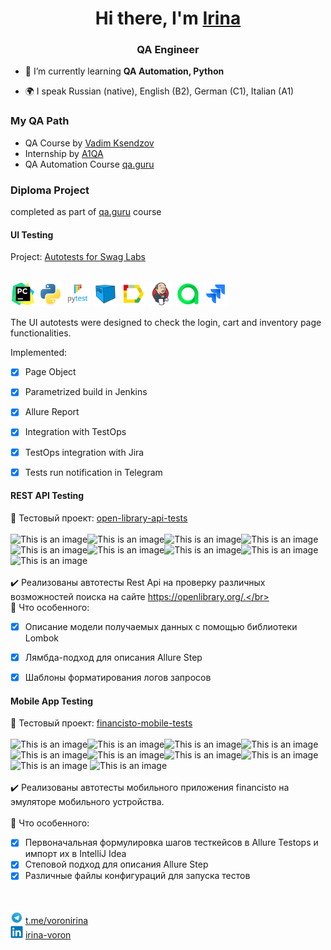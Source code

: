 <h1 align="center">Hi there, I'm <a href="https://drive.google.com/file/d/1Oe8CTbilXPQkrFrs7kJYXh7I4mQ6uMo2/view?usp=sharing" target="_blank">Irina</a> </h1>
<h3 align="center">QA Engineer</h3>

- 🌱 I’m currently learning **QA Automation, Python**

- 🌍 I speak Russian (native), English (B2), German (C1), Italian (A1)


### My QA Path
- QA Course by <a target="_blank" href="https://ksendzov.com/">Vadim Ksendzov</a>
- Internship by <a target="_blank" href="https://www.a1qa.com/">A1QA</a>
- QA Automation Course <a target="_blank" href="https://qa.guru">qa.guru</a>



### Diploma Project
completed as part of <a target="_blank" href="https://qa.guru">qa.guru</a> course
#### UI Testing
Project: <a target="_blank" href="https://github.com/irinavoron/qu.guru_diploma_swagLabs_ui">Autotests for Swag Labs</a></br></br>

<a href="https://www.jetbrains.com/pycharm/"><img src="images/icons/pycharm.svg" width="40" height="40"  alt="PyCharm"/></a>
<a href="https://www.python.com/"><img src="images/icons/python.svg" width="40" height="40"  alt="Python"/></a>
<a href="https://docs.pytest.org/"><img src="images/icons/pytest.svg" width="40" height="40"  alt="Pytest 5"/></a>
<a href="https://aerokube.com/selenoid/"><img src="images/icons/selenoid.svg" width="40" height="40"  alt="Selenoid"/></a>
<a href="https://github.com/allure-framework/allure2"><img src="images/icons/allure.svg" width="40" height="40"  alt="Allure"/></a>
<a href="https://www.jenkins.io/"><img src="images/icons/jenkins.svg" width="40" height="40"  alt="Jenkins"/></a>
<a href="https://qameta.io/"><img src="images/icons/allure_TO.svg" width="40" height="40"  alt="Allure TestOps"/></a> 
<a href="https://www.atlassian.com/ru/software/jira/"><img src="images/icons/jira.svg" width="40" height="40"  alt="Jira"/></a>

The UI autotests were designed to check the login, cart and inventory page functionalities.  

Implemented:

- [x] Page Object
- [x] Parametrized build in Jenkins
- [x] Allure Report
- [x] Integration with TestOps
- [x] TestOps integration with Jira
- [x] Tests run notification in Telegram


#### REST API Testing
:link: Тестовый проект: <a target="_blank" href="https://github.com/ElenaSkorobodilova/open-library-api-tests">open-library-api-tests</a></br></br>
![This is an image](/icons/Java.png)![This is an image](/icons/Gradle.png)![This is an image](/icons/Rest-Assured.png)![This is an image](/icons/Intelij_IDEA.png)![This is an image](/icons/JUnit5.png)![This is an image](/icons/Jenkins.png)![This is an image](/icons/Allure_Report.png)![This is an image](/icons/AllureTestOps.png)![This is an image](/icons/Telegram.png)</br></br>
:heavy_check_mark: Реализованы автотесты Rest Api на проверку различных возможностей поиска на сайте https://openlibrary.org/.</br></br>
:triangular_flag_on_post: Что особенного:

- [x] Описание модели получаемых данных с помощью библиотеки Lombok
- [x] Лямбда-подход для описания Allure Step
- [x] Шаблоны форматирования логов запросов


#### Mobile App Testing
:link: Тестовый проект: <a target="_blank" href="https://github.com/ElenaSkorobodilova/financisto-mobile-tests">financisto-mobile-tests</a></br></br>
![This is an image](/icons/Java.png)![This is an image](/icons/Gradle.png)![This is an image](/icons/Intelij_IDEA.png)![This is an image](/icons/Selenide.png)![This is an image](/icons/Selenoid.png)![This is an image](/icons/JUnit5.png)![This is an image](/icons/Allure_Report.png)![This is an image](/icons/AllureTestOps.png)![This is an image](/icons/appium.png) ![This is an image](/icons/androidstudio.png)</br></br>
:heavy_check_mark: Реализованы автотесты мобильного приложения financisto на эмуляторе мобильного устройства.</br></br>
:triangular_flag_on_post: Что особенного:

- [x] Первоначальная формулировка шагов тесткейсов в Allure Testops и импорт их в IntelliJ Idea
- [x] Степовой подход для описания Allure Step
- [x] Различные файлы конфигураций для запуска тестов

</br></br>
<img src="images/icons/telegram.svg" width="20" height="20"/> <a target="_blank" href="https://t.me/voronirina">t.me/voronirina</a>  
<img src="images/icons/linkedin.svg" width="20" height="20"/> <a target="_blank" href="https://www.linkedin.com/in/irina-voron">irina-voron</a>



